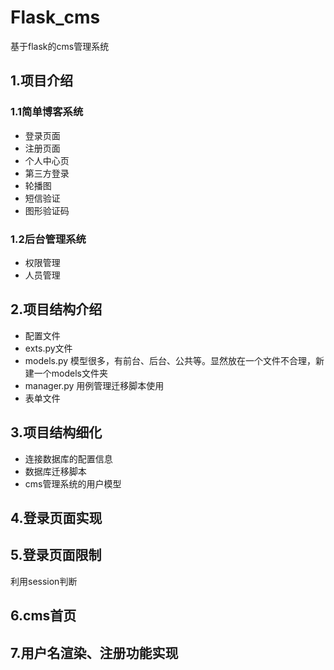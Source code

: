 # Flask_cms
基于flask的cms管理系统

## 1.项目介绍
### 1.1简单博客系统
- 登录页面
- 注册页面
- 个人中心页
- 第三方登录
- 轮播图
- 短信验证
- 图形验证码

### 1.2后台管理系统
- 权限管理
- 人员管理

## 2.项目结构介绍
- 配置文件
- exts.py文件
- models.py
模型很多，有前台、后台、公共等。显然放在一个文件不合理，新建一个models文件夹
- manager.py
用例管理迁移脚本使用
- 表单文件

## 3.项目结构细化
- 连接数据库的配置信息
- 数据库迁移脚本
- cms管理系统的用户模型


## 4.登录页面实现

## 5.登录页面限制
利用session判断

## 6.cms首页

## 7.用户名渲染、注册功能实现


